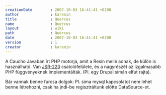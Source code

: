 ```yaml
---
creationDate        : 2007-10-03 16:41:41 +0200 
author              : karenin 
title               : Quercus 
name                : Quercus 
layout              : wiki 
path                : Quercus 
date                : 2007-10-03 16:41:41 +0200 
version             : 1 
creator             : karenin 
---
```

A Caucho Javaban írt PHP motorja, amit a Resin mellé adnak, de külön is használható. Van [JSR-223](Scripting%20API.html) csatolófelülete, és a nagyrészét az izgalmasabb PHP függvényeknek implementálták. (Pl. egy Drupal simán elfut rajta).

Bár vannak benne furcsa dolgok: Pl. sima mysql kapcsolatot nem lehet benne létrehozni, csak ha jndi-be regisztráltunk előtte DataSource-ot.
